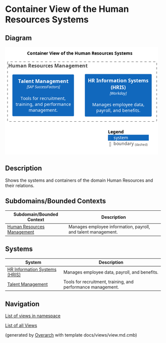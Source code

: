 # Container View of the Human Resources Systems

## Diagram
![Container View of the Human Resources Systems](../../mybank/human-resources/container-view.png)

## Description
Shows the systems and containers of the domain Human Resources and their relations.

## Subdomains/Bounded Contexts
| Subdomain/Bounded Context | Description |
|---|---|
| [Human Resources Management](../../mybank/human-resources/context-boundary.md)| Manages employee information, payroll, and talent management. |

## Systems
| System | Description |
|---|---|
| [HR Information Systems (HRIS)](../../mybank/human-resources/hris.md)| Manages employee data, payroll, and benefits. |
| [Talent Management](../../mybank/human-resources/talent-management-system.md)| Tools for recruitment, training, and performance management. |

## Navigation
[List of views in namespace](./views-in-namespace.md)

[List of all Views](../../views.md)


(generated by [Overarch](https://github.com/soulspace-org/overarch) with template docs/views/view.md.cmb)

